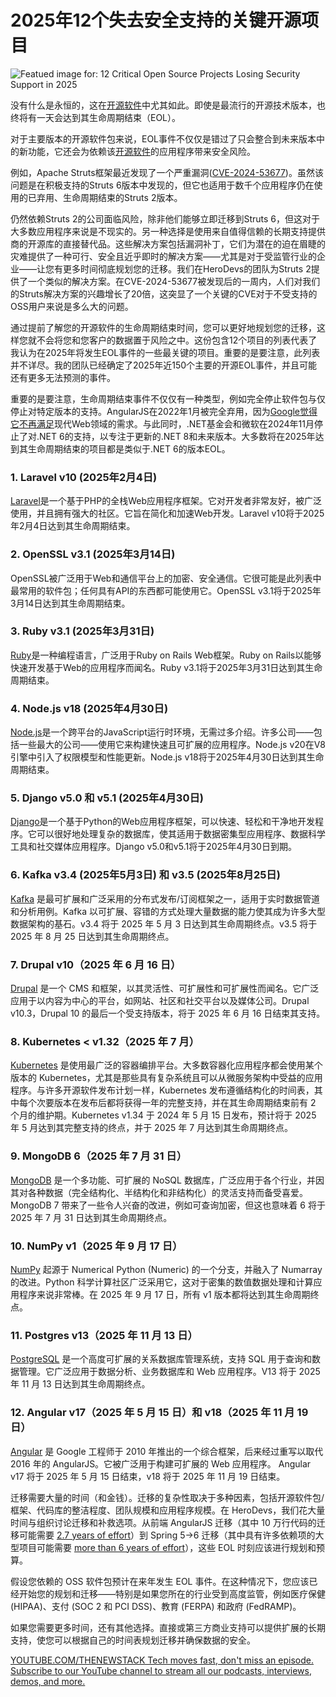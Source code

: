 # 2025年12个失去安全支持的关键开源项目

![Featued image for: 12 Critical Open Source Projects Losing Security Support in 2025](https://cdn.thenewstack.io/media/2025/01/769aa84f-vanna-phon-hrxikdxoapo-unsplash-1024x576.jpg)

没有什么是永恒的，这在[开源软件](https://thenewstack.io/open-source/)中尤其如此。即使是最流行的开源技术版本，也终将有一天会达到其生命周期结束（EOL）。

对于主要版本的开源软件包来说，EOL事件不仅仅是错过了只会整合到未来版本中的新功能，它还会为依赖该[开源软件](https://thenewstack.io/the-future-of-open-source-needs-more-give-and-less-take/)的应用程序带来安全风险。

例如，Apache Struts框架最近发现了一个严重漏洞([CVE-2024-53677](https://www.herodevs.com/vulnerability-directory/cve-2024-53677))。虽然该问题是在积极支持的Struts 6版本中发现的，但它也适用于数千个应用程序仍在使用的已弃用、生命周期结束的Struts 2版本。

仍然依赖Struts 2的公司面临风险，除非他们能够立即迁移到Struts 6，但这对于大多数应用程序来说是不现实的。另一种选择是使用来自值得信赖的长期支持提供商的开源库的直接替代品。这些解决方案包括漏洞补丁，它们为潜在的迫在眉睫的灾难提供了一种可行、安全且近乎即时的解决方案——尤其是对于受监管行业的企业——让您有更多时间彻底规划您的迁移。我们在HeroDevs的团队为Struts 2提供了一个类似的解决方案。在CVE-2024-53677被发现后的一周内，人们对我们的Struts解决方案的兴趣增长了20倍，这突显了一个关键的CVE对于不受支持的OSS用户来说是多么大的问题。

通过提前了解您的开源软件的生命周期结束时间，您可以更好地规划您的迁移，这样您就不会将您和您客户的数据置于风险之中。这份包含12个项目的列表代表了我认为在2025年将发生EOL事件的一些最关键的项目。重要的是要注意，此列表并不详尽。我的团队已经确定了2025年近150个主要的开源EOL事件，并且可能还有更多无法预测的事件。

重要的是要注意，生命周期结束事件不仅仅有一种类型，例如完全停止软件包与仅停止对特定版本的支持。AngularJS在2022年1月被完全弃用，因为[Google觉得它不再满足](https://thenewstack.io/herodevs-throws-net-6-users-a-post-deprecation-lifeline/)现代Web领域的需求。与此同时，.NET基金会和微软在2024年11月停止了对.NET 6的支持，以专注于更新的.NET 8和未来版本。大多数将在2025年达到其生命周期结束的项目都是类似于.NET 6的版本EOL。

### 1. Laravel v10 (2025年2月4日)

[Laravel](https://thenewstack.io/introduction-to-laravel-for-ruby-on-rails-or-django-fans/)是一个基于PHP的全栈Web应用程序框架。它对开发者非常友好，被广泛使用，并且拥有强大的社区。它旨在简化和加速Web开发。Laravel v10将于2025年2月4日达到其生命周期结束。

### 2. OpenSSL v3.1 (2025年3月14日)

OpenSSL被广泛用于Web和通信平台上的加密、安全通信。它很可能是此列表中最常用的软件包；任何具有API的东西都可能使用它。OpenSSL v3.1将于2025年3月14日达到其生命周期结束。

### 3. Ruby v3.1 (2025年3月31日)

[Ruby](https://thenewstack.io/why-ruby-on-rails-is-still-worth-your-while-as-a-developer/)是一种编程语言，广泛用于Ruby on Rails Web框架。Ruby on Rails以能够快速开发基于Web的应用程序而闻名。Ruby v3.1将于2025年3月31日达到其生命周期结束。

### 4. Node.js v18 (2025年4月30日)

[Node.js](https://thenewstack.io/whats-in-the-new-node-js-and-how-do-you-install-it/)是一个跨平台的JavaScript运行时环境，无需过多介绍。许多公司——包括一些最大的公司——使用它来构建快速且可扩展的应用程序。Node.js v20在V8引擎中引入了权限模型和性能更新。Node.js v18将于2025年4月30日达到其生命周期结束。

### 5. Django v5.0 和 v5.1 (2025年4月30日)

[Django](https://thenewstack.io/what-is-pythons-django/)是一个基于Python的Web应用程序框架，可以快速、轻松和干净地开发程序。它可以很好地处理复杂的数据库，使其适用于数据密集型应用程序、数据科学工具和社交媒体应用程序。Django v5.0和v5.1将于2025年4月30日到期。

### 6. Kafka v3.4 (2025年5月3日) 和 v3.5 (2025年8月25日)
[Kafka](https://thenewstack.io/gitops-for-kafka-at-scale/) 是最可扩展和广泛采用的分布式发布/订阅框架之一，适用于实时数据管道和分析用例。Kafka 以可扩展、容错的方式处理大量数据的能力使其成为许多大型数据架构的基石。v3.4 将于 2025 年 5 月 3 日达到其生命周期终点。v3.5 将于 2025 年 8 月 25 日达到其生命周期终点。

### 7. Drupal v10（2025 年 6 月 16 日）

[Drupal](https://thenewstack.io/drupal-creator-websites-needed-more-than-ever-in-the-ai-era/) 是一个 CMS 和框架，以其灵活性、可扩展性和可扩展性而闻名。它广泛应用于以内容为中心的平台，如网站、社区和社交平台以及媒体公司。Drupal v10.3，Drupal 10 的最后一个受支持版本，将于 2025 年 6 月 16 日结束其支持。

### 8. Kubernetes < v1.32（2025 年 7 月）

[Kubernetes](https://thenewstack.io/kubernetes/) 是使用最广泛的容器编排平台。大多数容器化应用程序都会使用某个版本的 Kubernetes，尤其是那些具有复杂系统且可以从微服务架构中受益的应用程序。与许多开源软件发布计划一样，Kubernetes 发布遵循结构化的时间表，其中每个次要版本在发布后都将获得一年的完整支持，并在其生命周期结束前有 2 个月的维护期。Kubernetes v1.34 于 2024 年 5 月 15 日发布，预计将于 2025 年 5 月达到其完整支持的终点，并于 2025 年 7 月达到其生命周期终点。

### 9. MongoDB 6（2025 年 7 月 31 日）

[MongoDB](https://thenewstack.io/5-reasons-to-run-mongodb-on-kubernetes/) 是一个多功能、可扩展的 NoSQL 数据库，广泛应用于各个行业，并因其对各种数据（完全结构化、半结构化和非结构化）的灵活支持而备受喜爱。MongoDB 7 带来了一些令人兴奋的改进，例如可查询加密，但这也意味着 6 将于 2025 年 7 月 31 日达到其生命周期终点。

### 10. NumPy v1（2025 年 9 月 17 日）

[NumPy](https://thenewstack.io/what-is-the-numpy-python-library-and-how-do-you-use-it/) 起源于 Numerical Python (Numeric) 的一个分支，并融入了 Numarray 的改进。Python 科学计算社区广泛采用它，这对于密集的数值数据处理和计算应用程序来说非常棒。在 2025 年 9 月 17 日，所有 v1 版本都将达到其生命周期终点。

### 11. Postgres v13（2025 年 11 月 13 日）

[PostgreSQL](https://thenewstack.io/modern-postgresql-deployment-3-cloud-native-approaches-you-should-know/) 是一个高度可扩展的关系数据库管理系统，支持 SQL 用于查询和数据管理。它广泛应用于数据分析、业务数据库和 Web 应用程序。V13 将于 2025 年 11 月 13 日达到其生命周期终点。

### 12. Angular v17（2025 年 5 月 15 日）和 v18（2025 年 11 月 19 日）

[Angular](https://thenewstack.io/angular-shares-potential-ideas-for-2025-improvements/) 是 Google 工程师于 2010 年推出的一个综合框架，后来经过重写以取代 2016 年的 AngularJS。它被广泛用于构建可扩展的 Web 应用程序。
Angular v17 将于 2025 年 5 月 15 日结束，v18 将于 2025 年 11 月 19 日结束。

迁移需要大量的时间（和金钱）。迁移的复杂性取决于多种因素，包括开源软件包/框架、代码库的整洁程度、团队规模和应用程序规模。在 HeroDevs，我们花大量时间与组织讨论迁移和补救选项。从前端 AngularJS 迁移（其中 10 万行代码的迁移可能需要 [2.7 years of effort](https://xlts.dev/blog/2021-01-15-the-math-of-migrating-from-angularjs)）到 Spring 5->6 迁移（其中具有许多依赖项的大型项目可能需要 [more than 6 years of effort](https://www.herodevs.com/blog-posts/spring-framework-6-the-full-cost-of-migrating-from-v5-to-v6)），这些 EOL 时刻应该进行规划和预算。

假设您依赖的 OSS 软件包预计在来年发生 EOL 事件。在这种情况下，您应该已经开始您的规划和迁移——特别是如果您所在的行业受到高度监管，例如医疗保健 (HIPAA)、支付 (SOC 2 和 PCI DSS)、教育 (FERPA) 和政府 (FedRAMP)。

如果您需要更多时间，还有其他选择。直接或第三方商业支持可以提供扩展的长期支持，使您可以根据自己的时间表规划迁移并确保数据的安全。

[
YOUTUBE.COM/THENEWSTACK
Tech moves fast, don't miss an episode. Subscribe to our YouTube
channel to stream all our podcasts, interviews, demos, and more.
](https://youtube.com/thenewstack?sub_confirmation=1)
